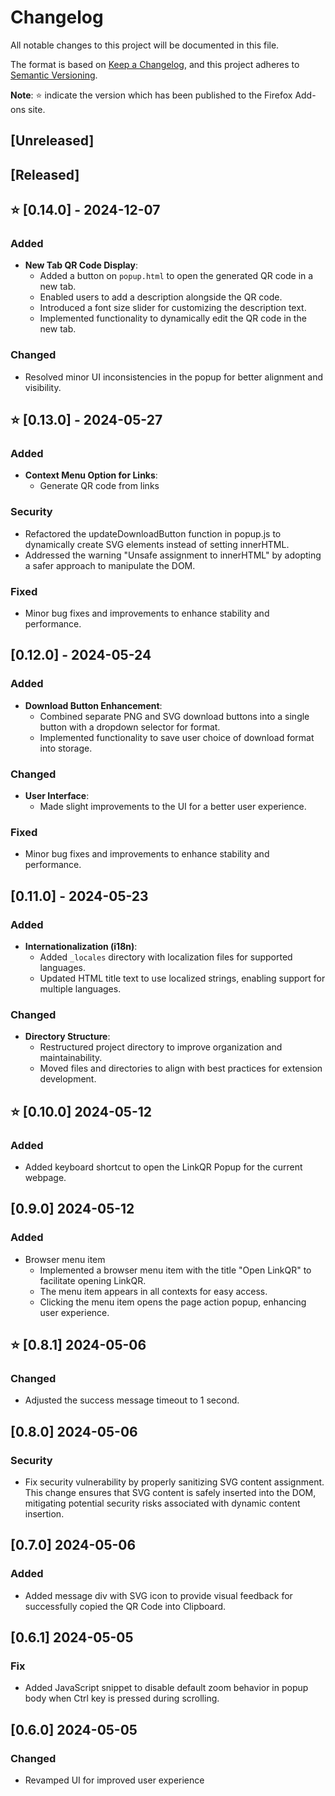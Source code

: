 # Changelog

All notable changes to this project will be documented in this file.

The format is based on [Keep a Changelog](https://keepachangelog.com/en/1.1.0/),
and this project adheres to [Semantic Versioning](https://semver.org/spec/v2.0.0.html).

**Note**: :star: indicate the version which has been published to the Firefox Add-ons site.

## [Unreleased]


## [Released]

##  :star: [0.14.0] - 2024-12-07
### Added
- **New Tab QR Code Display**:
  - Added a button on `popup.html` to open the generated QR code in a new tab.
  - Enabled users to add a description alongside the QR code.
  - Introduced a font size slider for customizing the description text.
  - Implemented functionality to dynamically edit the QR code in the new tab.

### Changed
- Resolved minor UI inconsistencies in the popup for better alignment and visibility.

##  :star: [0.13.0] - 2024-05-27

### Added
- **Context Menu Option for Links**:
  - Generate QR code from links
  
### Security
- Refactored the updateDownloadButton function in popup.js to dynamically create SVG elements instead of setting innerHTML.
- Addressed the warning "Unsafe assignment to innerHTML" by adopting a safer approach to manipulate the DOM.
  
### Fixed
- Minor bug fixes and improvements to enhance stability and performance.

## [0.12.0] - 2024-05-24

### Added
- **Download Button Enhancement**:
  - Combined separate PNG and SVG download buttons into a single button with a dropdown selector for format.
  - Implemented functionality to save user choice of download format into storage.

### Changed
- **User Interface**:
  - Made slight improvements to the UI for a better user experience.

### Fixed
- Minor bug fixes and improvements to enhance stability and performance.

## [0.11.0] - 2024-05-23

### Added
- **Internationalization (i18n)**:
  - Added `_locales` directory with localization files for supported languages.
  - Updated HTML title text to use localized strings, enabling support for multiple languages.

### Changed
- **Directory Structure**:
  - Restructured project directory to improve organization and maintainability.
  - Moved files and directories to align with best practices for extension development.

##  :star: [0.10.0] 2024-05-12

### Added
- Added keyboard shortcut to open the LinkQR Popup for the current webpage.

## [0.9.0] 2024-05-12

### Added
- Browser menu item
  - Implemented a browser menu item with the title "Open LinkQR" to facilitate opening LinkQR.
  - The menu item appears in all contexts for easy access.
  - Clicking the menu item opens the page action popup, enhancing user experience.

## :star: [0.8.1] 2024-05-06

### Changed
- Adjusted the success message timeout to 1 second.

## [0.8.0] 2024-05-06

### Security

- Fix security vulnerability by properly sanitizing SVG content assignment. This change ensures that SVG content is safely inserted into the DOM, mitigating potential security risks associated with dynamic content insertion.

## [0.7.0] 2024-05-06

### Added
- Added message div with SVG icon to provide visual feedback for successfully copied the QR Code into Clipboard.

## [0.6.1] 2024-05-05

### Fix
- Added JavaScript snippet to disable default zoom behavior in popup body when Ctrl key is pressed during scrolling.

## [0.6.0] 2024-05-05

### Changed
- Revamped UI for improved user experience
